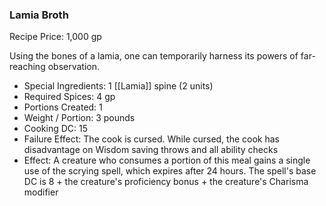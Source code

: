 ### Lamia Broth

Recipe Price: 1,000 gp

Using the bones of a lamia, one can temporarily harness its powers of far-reaching observation.

- ﻿﻿Special Ingredients: 1 [[Lamia]] spine (2 units)
- ﻿﻿Required Spices: 4 gp
- ﻿﻿Portions Created: 1
- ﻿﻿Weight / Portion: 3 pounds
- ﻿﻿Cooking DC: 15
- ﻿﻿Failure Effect: The cook is cursed. While cursed, the cook has disadvantage on Wisdom saving throws and all ability checks
- ﻿﻿Effect: A creature who consumes a portion of this meal gains a single use of the scrying spell, which expires after 24 hours. The spell's base DC is 8 + the creature's proficiency bonus + the creature's Charisma modifier
